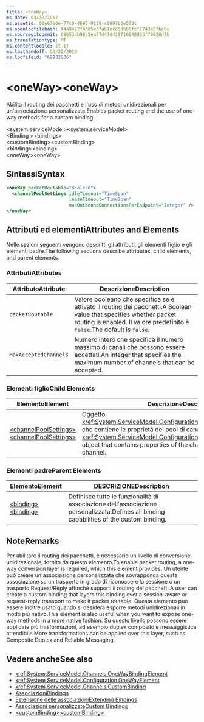 ```yaml
---
title: <oneWay>
ms.date: 03/30/2017
ms.assetid: 00e67e0e-77c0-4695-9138-c0997b0e5f3c
ms.openlocfilehash: f4a9422f4385e37a61ec85d680fcf7743a57bc0c
ms.sourcegitcommit: 68653db98c5ea7744fd438710248935f70020dfb
ms.translationtype: MT
ms.contentlocale: it-IT
ms.lasthandoff: 08/22/2019
ms.locfileid: "69932936"
---
```

# <a name="oneway"></a><span data-ttu-id="b3ea6-101">\<oneWay></span><span class="sxs-lookup"><span data-stu-id="b3ea6-101">\<oneWay></span></span>
<span data-ttu-id="b3ea6-102">Abilita il routing dei pacchetti e l'uso di metodi unidirezionali per un'associazione personalizzata.</span><span class="sxs-lookup"><span data-stu-id="b3ea6-102">Enables packet routing and the use of one-way methods for a custom binding.</span></span>  
  
 <span data-ttu-id="b3ea6-103">\<system.serviceModel></span><span class="sxs-lookup"><span data-stu-id="b3ea6-103">\<system.serviceModel></span></span>  
<span data-ttu-id="b3ea6-104">\<Binding ></span><span class="sxs-lookup"><span data-stu-id="b3ea6-104">\<bindings></span></span>  
<span data-ttu-id="b3ea6-105">\<customBinding></span><span class="sxs-lookup"><span data-stu-id="b3ea6-105">\<customBinding></span></span>  
<span data-ttu-id="b3ea6-106">\<binding></span><span class="sxs-lookup"><span data-stu-id="b3ea6-106">\<binding></span></span>  
<span data-ttu-id="b3ea6-107">\<oneWay></span><span class="sxs-lookup"><span data-stu-id="b3ea6-107">\<oneWay></span></span>  
  
## <a name="syntax"></a><span data-ttu-id="b3ea6-108">Sintassi</span><span class="sxs-lookup"><span data-stu-id="b3ea6-108">Syntax</span></span>  
  
```xml  
<oneWay packetRoutable="Boolean">
  <channelPoolSettings idleTimeout="TimeSpan"
                       leaseTimeout="TimeSpan"
                       maxOutboundConnectionsPerEndpoint="Integer" />
</oneWay>
```  
  
## <a name="attributes-and-elements"></a><span data-ttu-id="b3ea6-109">Attributi ed elementi</span><span class="sxs-lookup"><span data-stu-id="b3ea6-109">Attributes and Elements</span></span>  
 <span data-ttu-id="b3ea6-110">Nelle sezioni seguenti vengono descritti gli attributi, gli elementi figlio e gli elementi padre.</span><span class="sxs-lookup"><span data-stu-id="b3ea6-110">The following sections describe attributes, child elements, and parent elements.</span></span>  
  
### <a name="attributes"></a><span data-ttu-id="b3ea6-111">Attributi</span><span class="sxs-lookup"><span data-stu-id="b3ea6-111">Attributes</span></span>  
  
|<span data-ttu-id="b3ea6-112">Attributo</span><span class="sxs-lookup"><span data-stu-id="b3ea6-112">Attribute</span></span>|<span data-ttu-id="b3ea6-113">Descrizione</span><span class="sxs-lookup"><span data-stu-id="b3ea6-113">Description</span></span>|  
|---------------|-----------------|  
|`packetRoutable`|<span data-ttu-id="b3ea6-114">Valore booleano che specifica se è attivato il routing dei pacchetti.</span><span class="sxs-lookup"><span data-stu-id="b3ea6-114">A Boolean value that specifies whether packet routing is enabled.</span></span> <span data-ttu-id="b3ea6-115">Il valore predefinito è `false`.</span><span class="sxs-lookup"><span data-stu-id="b3ea6-115">The default is `false`.</span></span>|  
|`MaxAcceptedChannels`|<span data-ttu-id="b3ea6-116">Numero intero che specifica il numero massimo di canali che possono essere accettati.</span><span class="sxs-lookup"><span data-stu-id="b3ea6-116">An integer that specifies the maximum number of channels that can be accepted.</span></span>|  
  
### <a name="child-elements"></a><span data-ttu-id="b3ea6-117">Elementi figlio</span><span class="sxs-lookup"><span data-stu-id="b3ea6-117">Child Elements</span></span>  
  
|<span data-ttu-id="b3ea6-118">Elemento</span><span class="sxs-lookup"><span data-stu-id="b3ea6-118">Element</span></span>|<span data-ttu-id="b3ea6-119">Descrizione</span><span class="sxs-lookup"><span data-stu-id="b3ea6-119">Description</span></span>|  
|-------------|-----------------|  
|[<span data-ttu-id="b3ea6-120">\<channelPoolSettings></span><span class="sxs-lookup"><span data-stu-id="b3ea6-120">\<channelPoolSettings></span></span>](channelpoolsettings.md)|<span data-ttu-id="b3ea6-121">Oggetto <xref:System.ServiceModel.Configuration.ChannelPoolSettingsElement> che contiene le proprietà del pool di canali per il canale corrente.</span><span class="sxs-lookup"><span data-stu-id="b3ea6-121">A <xref:System.ServiceModel.Configuration.ChannelPoolSettingsElement> object that contains properties of the channel pool for the current channel.</span></span>|  
  
### <a name="parent-elements"></a><span data-ttu-id="b3ea6-122">Elementi padre</span><span class="sxs-lookup"><span data-stu-id="b3ea6-122">Parent Elements</span></span>  
  
|<span data-ttu-id="b3ea6-123">Elemento</span><span class="sxs-lookup"><span data-stu-id="b3ea6-123">Element</span></span>|<span data-ttu-id="b3ea6-124">DESCRIZIONE</span><span class="sxs-lookup"><span data-stu-id="b3ea6-124">Description</span></span>|  
|-------------|-----------------|  
|[<span data-ttu-id="b3ea6-125">\<binding></span><span class="sxs-lookup"><span data-stu-id="b3ea6-125">\<binding></span></span>](../../../misc/binding.md)|<span data-ttu-id="b3ea6-126">Definisce tutte le funzionalità di associazione dell'associazione personalizzata.</span><span class="sxs-lookup"><span data-stu-id="b3ea6-126">Defines all binding capabilities of the custom binding.</span></span>|  
  
## <a name="remarks"></a><span data-ttu-id="b3ea6-127">Note</span><span class="sxs-lookup"><span data-stu-id="b3ea6-127">Remarks</span></span>  
 <span data-ttu-id="b3ea6-128">Per abilitare il routing dei pacchetti, è necessario un livello di conversione unidirezionale, fornito da questo elemento.</span><span class="sxs-lookup"><span data-stu-id="b3ea6-128">To enable packet routing, a one-way conversion layer is required, which this element provides.</span></span> <span data-ttu-id="b3ea6-129">Un utente può creare un'associazione personalizzata che sovrapponga questa associazione su un trasporto in grado di riconoscere la sessione o un trasporto Request/Reply affinché supporti il routing dei pacchetti.</span><span class="sxs-lookup"><span data-stu-id="b3ea6-129">A user can create a custom binding that layers this binding over a session-aware or request-reply transport to make it packet routable.</span></span> <span data-ttu-id="b3ea6-130">Questa elemento può essere inoltre usato quando si desidera esporre metodi unidirezionali in modo più nativo.</span><span class="sxs-lookup"><span data-stu-id="b3ea6-130">This element is also useful when you want to expose one-way methods in a more native fashion.</span></span> <span data-ttu-id="b3ea6-131">Su questo livello possono essere applicate più trasformazioni, ad esempio duplex composito e messaggistica attendibile.</span><span class="sxs-lookup"><span data-stu-id="b3ea6-131">More transformations can be applied over this layer, such as Composite Duplex and Reliable Messaging.</span></span>  
  
## <a name="see-also"></a><span data-ttu-id="b3ea6-132">Vedere anche</span><span class="sxs-lookup"><span data-stu-id="b3ea6-132">See also</span></span>

- <xref:System.ServiceModel.Channels.OneWayBindingElement>
- <xref:System.ServiceModel.Configuration.OneWayElement>
- <xref:System.ServiceModel.Channels.CustomBinding>
- [<span data-ttu-id="b3ea6-133">Associazioni</span><span class="sxs-lookup"><span data-stu-id="b3ea6-133">Bindings</span></span>](../../../wcf/bindings.md)
- [<span data-ttu-id="b3ea6-134">Estensione delle associazioni</span><span class="sxs-lookup"><span data-stu-id="b3ea6-134">Extending Bindings</span></span>](../../../wcf/extending/extending-bindings.md)
- [<span data-ttu-id="b3ea6-135">Associazioni personalizzate</span><span class="sxs-lookup"><span data-stu-id="b3ea6-135">Custom Bindings</span></span>](../../../wcf/extending/custom-bindings.md)
- [<span data-ttu-id="b3ea6-136">\<customBinding></span><span class="sxs-lookup"><span data-stu-id="b3ea6-136">\<customBinding></span></span>](custombinding.md)

